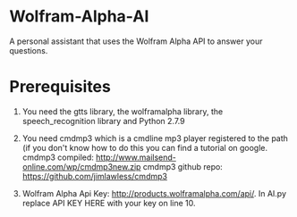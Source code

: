 # Wolfram-Alpha-AI
A personal assistant that uses the Wolfram Alpha API to answer your questions.
# Prerequisites
1) You need the gtts library, the wolframalpha library, the speech_recognition library and Python 2.7.9

2) You need cmdmp3 which is a cmdline mp3 player registered to the path (if you don't know how to do this you can find a tutorial on google. cmdmp3 compiled: http://www.mailsend-online.com/wp/cmdmp3new.zip cmdmp3 github repo: https://github.com/jimlawless/cmdmp3

3) Wolfram Alpha Api Key: http://products.wolframalpha.com/api/. In AI.py replace API KEY HERE with your key on line 10.

